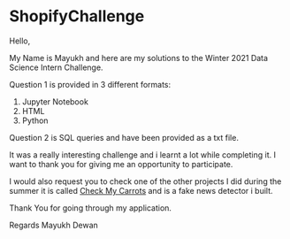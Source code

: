 # ShopifyChallenge

Hello,

My Name is Mayukh and here are my solutions to the Winter 2021 Data Science Intern Challenge.

Question 1 is provided in 3 different formats:
  1. Jupyter Notebook
  2. HTML
  3. Python
  
Question 2 is SQL queries and have been provided as a txt file.

It was a really interesting challenge and i learnt a lot while completing it. I want to thank you for giving me an opportunity to participate.

I would also request you to check one of the other projects I did during the summer it is called [Check My Carrots](https://github.com/mayukh3333/CheckMyCarrots) and is a fake news detector i built.

Thank You for going through my application.

Regards
Mayukh Dewan
